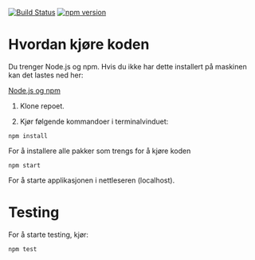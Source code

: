 [![Build Status](https://travis-ci.org/MLKMO/Skoleruter.svg?branch=master)](https://travis-ci.org/MLKMO/Skoleruter)
[![npm version](https://badge.fury.io/js/%40angular%2Fcore.svg)](https://badge.fury.io/js/%40angular%2Fcore)

# Hvordan kjøre koden

Du trenger Node.js og npm.
Hvis du ikke har dette installert på maskinen kan det lastes ned her:

[Node.js og npm](https://nodejs.org/en/download/)

1. Klone repoet.

2. Kjør følgende kommandoer i terminalvinduet:

```
npm install
```
For å installere alle pakker som trengs for å kjøre koden

```
npm start
```
For å starte applikasjonen i nettleseren (localhost).

# Testing
For å starte testing, kjør: 

```
npm test
```